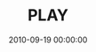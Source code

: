 ---
layout: series
series: "PLAY"
permalink: "/play/"
title: "PLAY"
date: 2010-09-19 00:00:00
endDate: 2010-10-03 00:00:00
description: "Everyone is designed to work hard, but in the name of working harder, achieving more, and getting ahead, we can be tempted to completely squeeze valuable times of rest and recreation out of our lives. Without those times our lives can lack rhythm and leave us less effective. Join us as we learn how to play."
src: "http://s3.amazonaws.com/crossroads-media/images/legacy/content/PLAY_90x90.jpg"
---